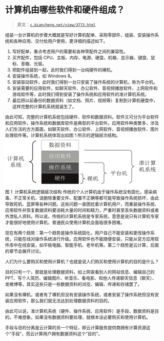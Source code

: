 # 计算机由哪些软件和硬件组成？

> 原文：[`c.biancheng.net/view/3773.html`](http://c.biancheng.net/view/3773.html)

组装一台计算机的步骤大概就是写好计算机配单、采购零部件、组装、安装操作系统和各种应用、交付给用户使用，更详细的描述如下。

1.  写好配单，重点考虑用户的需要和各种零配件之间的兼容性。
2.  买齐配件，包括 CPU、主板、内存、电源、硬盘、机箱、显示器、键盘、鼠标、音箱、光驱。
3.  把配件组装到一起，此时我们得到一台纯硬件的裸机。
4.  安装操作系统，如 Windows 8。
5.  安装驱动软件，此时我们得到一台只安装了操作系统的计算机，称为平台机。
6.  安装需要的应用软件，如聊天软件、办公软件、音视频播放软件、上网软件和游戏软件等，此时我们得到安装了操作系统和应用软件的准计算机系统。
7.  最后把以前备份的数据资料（如文档、照片、视频等）复制到计算机硬盘中，这样完整的计算机系统就诞生了。

由此可知，完整的计算机系统包括硬件、软件和数据资料。软件又可分为平台软件和应用软件，操作系统和数据库软件是典型的平台软件。应用软件种类繁多，涉及人们生活的方方面面，如聊天软件、办公软件、上网软件、音视频播放软件、图片处理软件等。计算机系统体现出如图 1 所示的逻辑层次结构。
![计算机系统逻辑层次结构](img/957516670417aeb74286c1a4263051d3.png)
图 1  计算机系统逻辑层次结构
传统的个人计算机由于操作系统没有固化，感染病毒、不正常关机、误删除重要文件、配置不正确等都可能导致操作系统损坏，由此导致死机、蓝屏等各种问题。这些问题一直困扰着计算机用户，而重装操作系统、应用软件并恢复数据资料要消耗大量的时间和精力，严重时甚至丢失数据资料或者外泄私人资料。所以说，传统的计算机系统是专家系统，意思是说只有计算机专家才能很好地使用计算机，普通民众使用计算机会面临很多困难。

现在有两个趋势：第一个趋势是操作系统固化，用户自己不能安装和更改操作系统，只能在线对操作系统进行升级。应用软件也不能随便安装，只能从官方应用软件库中在线安装，如平板电脑、智能手机、老年机等。第二个趋势是云计算，后面的章节会展开讨论。

人们为什么要购买和使用计算机？也就是说人们购买和使用计算机的目的是什么？

目的只有一个，那就是处理数据资料，如上网查看别人的网站信息、编辑自己的 PPT、写个人简历、编辑图片、听音乐、看电影、和他人传递聊天信息（聊天）、发微博等，其实这些只是一些数据资料的浏览、编辑、传递和存储罢了。

如果没有裸机，或者有了裸机但没有安装操作系统，或者安装了操作系统但没有安装应用软件，那么我们就无法达到处理数据资料的目的。

由此可以说，准计算机系统（硬件、操作系统、应用软件）是手段，数据资料是目的。不难想象，如果没有数据资料要处理，就根本没必要购买和使用计算机。

手段与目的分离是云计算的另一个特征，即云计算服务提供商拥有计算资源这个“手段”，而云计算用户拥有数据资料这个“目的”。